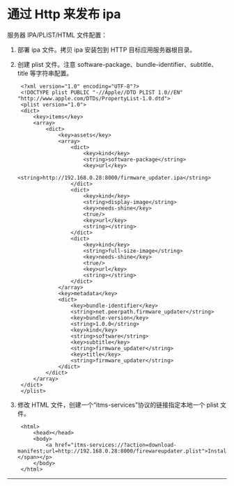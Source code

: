 通过 Http 来发布 ipa
==================================


服务器 IPA/PLIST/HTML 文件配置：

1. 部署 ipa 文件。拷贝 ipa 安装包到 HTTP 目标应用服务器根目录。

2. 创建 plist 文件。注意 software-package、bundle-identifier、subtitle、title 等字符串配置。

		<?xml version="1.0" encoding="UTF-8"?>
		<!DOCTYPE plist PUBLIC "-//Apple//DTD PLIST 1.0//EN" "http://www.apple.com/DTDs/PropertyList-1.0.dtd">
		<plist version="1.0">
		<dict>
			<key>items</key>
			<array>
				<dict>
					<key>assets</key>
					<array>
						<dict>
							<key>kind</key>
							<string>software-package</string> 
							<key>url</key>
							<string>http://192.168.0.28:8000/firmware_updater.ipa</string>
						</dict>
						<dict>
							<key>kind</key>
							<string>display-image</string>
							<key>needs-shine</key>
							<true/>
							<key>url</key>
							<string></string>
						</dict>
						<dict>
							<key>kind</key>
							<string>full-size-image</string>
							<key>needs-shine</key>
							<true/>
							<key>url</key>
							<string></string>
						</dict>
					</array>
					<key>metadata</key>
					<dict>
						<key>bundle-identifier</key>
						<string>net.peerpath.firmware_updater</string>
						<key>bundle-version</key>
						<string>1.0.0</string>
						<key>kind</key>
						<string>software</string>
						<key>subtitle</key>
						<string>firmware_updater</string>
						<key>title</key>
						<string>firmware_updater</string>
					</dict>
				</dict>
			</array>
		</dict>
		</plist>

3. 修改 HTML 文件，创建一个“itms-services”协议的链接指定本地一个 plist 文件。

		<html>
			<head></head>
			<body>
				<a href="itms-services://?action=download-manifest;url=http://192.168.0.28:8000/firewareupdater.plist">Install</a></span></p>
			</body>
		</html>

--------------------------------------------------------------------------------
